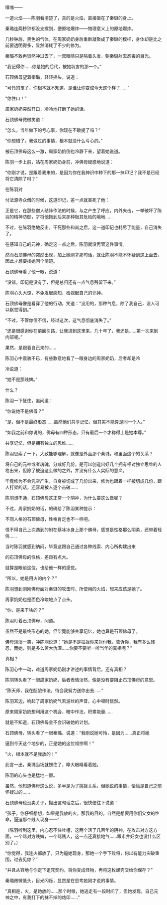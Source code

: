 噗嗤——

一道火焰——陈羽看清楚了，真的是火焰，直接砸在了秦璐的身上。

秦璐连两秒钟都没支撑到，便原地爆炸——物理意义上的原地爆炸。

几秒钟后，黑色的气体，在周家奶奶身后重新凝聚成了秦璐的模样，身体却是比之前要透明得多，显然消耗了不少的修为。

秦璐不敢再贸然冲过去了，一双眼睛只是隔着头发，朝秦璐射去怨毒的目光。

“我记得你……你是她的后代，被她坑害的那一个。”

石顶佛母望着秦璐，轻轻摇头，说道：

“可怜的孩子，你根本就不知道，是谁让你变成今天这个样子……”

“你住口！”

周家奶奶突然开口，冷冷地打断了她的话。

石顶佛母微微笑道：

“怎么，当年做下的亏心事，你现在不敢提了吗？”

“你想错了，我做过的事情，根本就没什么亏心的。”

被石顶佛母这么一激，周家奶奶倒也冷静下来，望着她说道。

陈羽一步上前，站在周家奶奶身前，冲佛母疑惑地说道：

“你刚才说，是跟着我来的，是因为你在我神识中种下的那一抹印记？我不是已经将它清除了吗？”

在陈羽对

付法源寺众僧的时候，这道印记，差一点就害死了他：

正是它，在那些僧人结阵作法的时候，与之产生了呼应，内外夹击，一举破坏了陈羽的精神防御，才将他拖到后来那种极其危险的境地……

不过，在陈羽绝地反击，干死那些和尚之后，这一道印记也耗尽了能量，自己消失了。

在感知自己的元神，确定这一点之后，陈羽就没再管这件事情。

然而石顶佛母的突然出现，加上她刚才那句话，就让陈羽不能不怀疑到这上面去，因此才想要找她问个清楚。

石顶佛母看了他一眼，说道：

“没错，印记是没有了，但是总归还有一点气息残留下来。”

陈羽心头大惊，不免发起感知，检视起自己的元神。

石顶佛母像是看穿了他的行动，笑道：“没用的，那种气息，除了我自己，没人可以察觉得到。”

“不过，不管你信不信，经过这次，这气息彻底消失了。”

“还是很感谢你在前面引路，让我进到这里来，几十年了，我还是……第一次来到内部呢。”

果然，是跟着自己来的……

陈羽心中震骇不已，有些歉意地看了一眼身边的周家奶奶，后者却是冷

冷说道：

“她不是那贱婢。”

什么？

陈羽一下怔住，追问道：

“你说她不是佛母？”

“是，但不是最终形态……虽然他们共享记忆，但其实不能算是同一个人。”

“如我之前和你说的，佛母有四种形态，只有最后一个才称得上是她本尊。”

共享记忆，但是拥有独立的思维……

陈羽思索了一下，大致能够理解，就像是外面那个秦璐，和里面这个的关系？

将自己的元神或者魂魄，分成好几份，是可以创造出好几个拥有相对独立思维的人格出来，但除了被迫这么做的之外，并没有什么人实际的意义。

毕竟修为不会凭空产生，自身被切成了几份出来，修为也跟着一样被切成几份，跟人打架的话，还容易被人逐个击破……

陈羽想不通，石顶佛母这正常一个阴神，为什么要这么做呢？

不过，周家奶奶的话，的确给了陈羽某种提示：

不同人格的石顶佛母，性格肯定也不一样吧。

怪不得自己上次遇到的附在蔡冰冰身上那个佛母，感觉是性格那么阴柔，还带着轻佻……

当时陈羽就感到纳闷，毕竟这跟自己通过各种线索、内心所构建出来

的石顶佛母的性格，差距有点大。

就算是眼前这位，也给他一样的感觉。

“所以，她是用火的内个？”

陈羽想到刚刚佛母面对秦璐的攻击时，所使用的火焰，想来应该是她了。

周家奶奶也是面色冷峻地点了点头。

“你，是来干啥的？”

陈羽盯着石顶佛母，问道。

虽然不是最终形态的她，但毕竟能够共享记忆，她也算是石顶佛母了。

佛母淡淡一笑，冲陈羽说道：“她是不是拉拢你来对付我，告诉你，我有多么残忍，而她，则是多么苦大仇深……你要不要听一听当年的真相呢？”

真相？

陈羽心中一动，难道周家奶奶刚才讲述的事情背后，还有真相？

陈羽转头看了一眼周家奶奶，后者表情淡然，像是没有要阻止石顶佛母的意思。

“陈天师，我在酝酿作法，待会我努力送你出去……”

陈羽耳边，响起了周家奶奶气若游丝的声音，心中顿时恍然。

原来周家奶奶想利用这个机会，暗中作法，积累能量……

就是不知道，石顶佛母会不会识破她的计划。

石顶佛母，转头看了一眼秦璐，说道：“我刚说她可怜，是因为……真正将她

逼到今天这个地步的，正是她的这位祖宗啊！”

“火，根本就不是我放的！”

此言一出，秦璐当场就愣住了，睁大眼睛看着她。

陈羽的心头也是猛地一颤。

虽然，他知道佛母这么说，多半是为了挑拨关系，但她说的事情，恰恰是自己之前怀疑过的……

石顶佛母也没卖关子，抛出这句话之后，很快便往下说道：

“孩子，你仔细想想，如果是我放的火，那我的目的，自然是想要用你们父女的性命，逼迫那个贱人现身——”

（陈羽听到这里，内心忍不住吐槽，这两个活了几百年的阴神，在攻击对方这方面，一个骂对方贱婢，一个骂贱人，这一点还真接地气……跟市井妇女也没什么区别了。）

“你觉得，我连火都放了，只为逼她现身，那她一个手下败将，何以有能力突破重围，过去见你？”

“并且从容地与你定下诅咒契约，将你变成怪物，再将这枚螺壳交给你保存？”

秦璐微微低头，目光闪烁，显然是在思考她刚才说的事情。

“真相是，火，是她放的……那个时候，她逃走有一段时间了，但她发现，自己元神之中，有我打下的抹不掉的烙印……”
